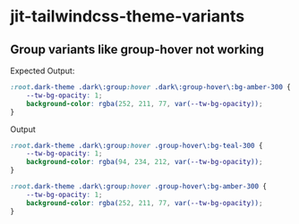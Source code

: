 # jit-tailwindcss-theme-variants

## Group variants like group-hover not working

Expected Output:
```css
:root.dark-theme .dark\:group:hover .dark\:group-hover\:bg-amber-300 {
	--tw-bg-opacity: 1;
	background-color: rgba(252, 211, 77, var(--tw-bg-opacity));
}
```

Output 
```css
:root.dark-theme .dark\:group:hover .group-hover\:bg-teal-300 {
	--tw-bg-opacity: 1;
	background-color: rgba(94, 234, 212, var(--tw-bg-opacity));
}

:root.dark-theme .dark\:group:hover .group-hover\:bg-amber-300 {
	--tw-bg-opacity: 1;
	background-color: rgba(252, 211, 77, var(--tw-bg-opacity));
}
```
